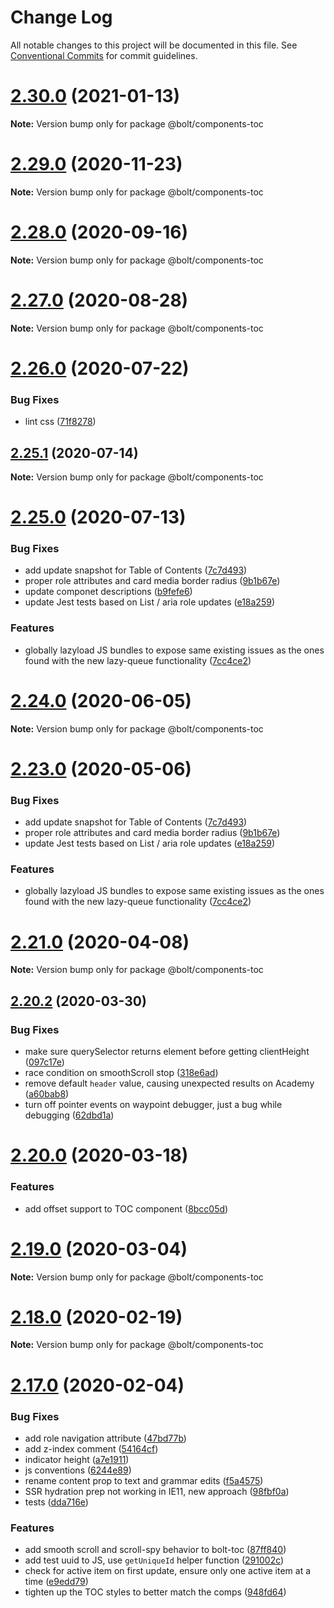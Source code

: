 # Change Log

All notable changes to this project will be documented in this file.
See [Conventional Commits](https://conventionalcommits.org) for commit guidelines.

# [2.30.0](https://github.com/bolt-design-system/bolt/tree/master/packages/components/bolt-toc/compare/v2.29.3...v2.30.0) (2021-01-13)

**Note:** Version bump only for package @bolt/components-toc





# [2.29.0](https://github.com/bolt-design-system/bolt/tree/master/packages/components/bolt-toc/compare/v2.28.0...v2.29.0) (2020-11-23)

**Note:** Version bump only for package @bolt/components-toc





# [2.28.0](https://github.com/bolt-design-system/bolt/tree/master/packages/components/bolt-toc/compare/v2.27.1...v2.28.0) (2020-09-16)

**Note:** Version bump only for package @bolt/components-toc





# [2.27.0](https://github.com/bolt-design-system/bolt/tree/master/packages/components/bolt-toc/compare/v2.27.0-alpha-calculator-2...v2.27.0) (2020-08-28)

**Note:** Version bump only for package @bolt/components-toc





# [2.26.0](https://github.com/bolt-design-system/bolt/tree/master/packages/components/bolt-toc/compare/v2.25.1...v2.26.0) (2020-07-22)


### Bug Fixes

* lint css ([71f8278](https://github.com/bolt-design-system/bolt/tree/master/packages/components/bolt-toc/commit/71f82780c9019c74abef977ab31f3304282854fc))





## [2.25.1](https://github.com/bolt-design-system/bolt/tree/master/packages/components/bolt-toc/compare/v2.25.0...v2.25.1) (2020-07-14)

**Note:** Version bump only for package @bolt/components-toc





# [2.25.0](https://github.com/bolt-design-system/bolt/tree/master/packages/components/bolt-toc/compare/v2.22.2...v2.25.0) (2020-07-13)


### Bug Fixes

* add update snapshot for Table of Contents ([7c7d493](https://github.com/bolt-design-system/bolt/tree/master/packages/components/bolt-toc/commit/7c7d493a341af161b6be2ca30b28f003519a0dcb))
* proper role attributes and card media border radius ([9b1b67e](https://github.com/bolt-design-system/bolt/tree/master/packages/components/bolt-toc/commit/9b1b67e47114b2704605f1fadb72401800e86fa8))
* update componet descriptions ([b9fefe6](https://github.com/bolt-design-system/bolt/tree/master/packages/components/bolt-toc/commit/b9fefe6106eb74e3d4794a51443a2b576d9651d9))
* update Jest tests based on List / aria role updates ([e18a259](https://github.com/bolt-design-system/bolt/tree/master/packages/components/bolt-toc/commit/e18a2593e29312153e7661ae03bd94a2c4b41c2d))


### Features

* globally lazyload JS bundles to expose same existing issues as the ones found with the new lazy-queue functionality ([7cc4ce2](https://github.com/bolt-design-system/bolt/tree/master/packages/components/bolt-toc/commit/7cc4ce2fa9ce28dc4f9f37078762f106ca87729f))





# [2.24.0](https://github.com/bolt-design-system/bolt/tree/master/packages/components/bolt-toc/compare/v2.23.0...v2.24.0) (2020-06-05)

**Note:** Version bump only for package @bolt/components-toc





# [2.23.0](https://github.com/bolt-design-system/bolt/tree/master/packages/components/bolt-toc/compare/v2.22.1...v2.23.0) (2020-05-06)


### Bug Fixes

* add update snapshot for Table of Contents ([7c7d493](https://github.com/bolt-design-system/bolt/tree/master/packages/components/bolt-toc/commit/7c7d493a341af161b6be2ca30b28f003519a0dcb))
* proper role attributes and card media border radius ([9b1b67e](https://github.com/bolt-design-system/bolt/tree/master/packages/components/bolt-toc/commit/9b1b67e47114b2704605f1fadb72401800e86fa8))
* update Jest tests based on List / aria role updates ([e18a259](https://github.com/bolt-design-system/bolt/tree/master/packages/components/bolt-toc/commit/e18a2593e29312153e7661ae03bd94a2c4b41c2d))


### Features

* globally lazyload JS bundles to expose same existing issues as the ones found with the new lazy-queue functionality ([7cc4ce2](https://github.com/bolt-design-system/bolt/tree/master/packages/components/bolt-toc/commit/7cc4ce2fa9ce28dc4f9f37078762f106ca87729f))





# [2.21.0](https://github.com/bolt-design-system/bolt/tree/master/packages/components/bolt-toc/compare/v2.20.2...v2.21.0) (2020-04-08)

**Note:** Version bump only for package @bolt/components-toc





## [2.20.2](https://github.com/bolt-design-system/bolt/tree/master/packages/components/bolt-toc/compare/v2.20.1...v2.20.2) (2020-03-30)


### Bug Fixes

* make sure querySelector returns element before getting clientHeight ([097c17e](https://github.com/bolt-design-system/bolt/tree/master/packages/components/bolt-toc/commit/097c17e48c87c253f087092c17bf33bfdb21bcaa))
* race condition on smoothScroll stop ([318e6ad](https://github.com/bolt-design-system/bolt/tree/master/packages/components/bolt-toc/commit/318e6add68b8e514a809eed16b892fdeebddc027))
* remove default `header` value, causing unexpected results on Academy ([a60bab8](https://github.com/bolt-design-system/bolt/tree/master/packages/components/bolt-toc/commit/a60bab8e6077e98d8308e5a5f63427f5ac18af75))
* turn off pointer events on waypoint debugger, just a bug while debugging ([62dbd1a](https://github.com/bolt-design-system/bolt/tree/master/packages/components/bolt-toc/commit/62dbd1a6e4c604f50ca419b5b8b5da999b686c80))





# [2.20.0](https://github.com/bolt-design-system/bolt/tree/master/packages/components/bolt-toc/compare/v2.19.1...v2.20.0) (2020-03-18)


### Features

* add offset support to TOC component ([8bcc05d](https://github.com/bolt-design-system/bolt/tree/master/packages/components/bolt-toc/commit/8bcc05d94303d3193e48bcfe786be0167588e14f))





# [2.19.0](https://github.com/bolt-design-system/bolt/tree/master/packages/components/bolt-toc/compare/v2.18.1...v2.19.0) (2020-03-04)

**Note:** Version bump only for package @bolt/components-toc





# [2.18.0](https://github.com/bolt-design-system/bolt/tree/master/packages/components/bolt-toc/compare/v2.17.1...v2.18.0) (2020-02-19)

**Note:** Version bump only for package @bolt/components-toc





# [2.17.0](https://github.com/bolt-design-system/bolt/tree/master/packages/components/bolt-toc/compare/v2.16.3...v2.17.0) (2020-02-04)


### Bug Fixes

* add role navigation attribute ([47bd77b](https://github.com/bolt-design-system/bolt/tree/master/packages/components/bolt-toc/commit/47bd77be42d38ad13b31a76e7de8e68c27c40cda))
* add z-index comment ([54164cf](https://github.com/bolt-design-system/bolt/tree/master/packages/components/bolt-toc/commit/54164cfa0a979cc949126c6adec8ecc4f1a96ca6))
* indicator height ([a7e1911](https://github.com/bolt-design-system/bolt/tree/master/packages/components/bolt-toc/commit/a7e19113fd384911b2eae7c70a94fb9a6f52d64b))
* js conventions ([6244e89](https://github.com/bolt-design-system/bolt/tree/master/packages/components/bolt-toc/commit/6244e8958b999087ef92a4db013dec12bc95e756))
* rename content prop to text and grammar edits ([f5a4575](https://github.com/bolt-design-system/bolt/tree/master/packages/components/bolt-toc/commit/f5a4575576a5e074a6ca7d75c5e9aedc41bcd141))
* SSR hydration prep not working in IE11, new approach ([98fbf0a](https://github.com/bolt-design-system/bolt/tree/master/packages/components/bolt-toc/commit/98fbf0ae004aafc460f7b9084e1e37c777ea46fc))
* tests ([dda716e](https://github.com/bolt-design-system/bolt/tree/master/packages/components/bolt-toc/commit/dda716ea9145708f0fd72bc86eef7b004685f89d))


### Features

* add smooth scroll and scroll-spy behavior to bolt-toc ([87ff840](https://github.com/bolt-design-system/bolt/tree/master/packages/components/bolt-toc/commit/87ff840ada4a65efe62aca0c0eb8353c8a7e29b0))
* add test uuid to JS, use `getUniqueId` helper function ([291002c](https://github.com/bolt-design-system/bolt/tree/master/packages/components/bolt-toc/commit/291002cf640d6655e22c0de0345c27717bc51f46))
* check for active item on first update, ensure only one active item at a time ([e9edd79](https://github.com/bolt-design-system/bolt/tree/master/packages/components/bolt-toc/commit/e9edd79b220eb3a1da8aae8fec929f3828590aed))
* tighten up the TOC styles to better match the comps ([948fd64](https://github.com/bolt-design-system/bolt/tree/master/packages/components/bolt-toc/commit/948fd645e9ac3f8e216aa59f5e997cd257f450d4))
